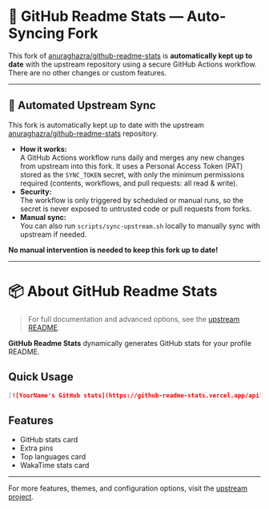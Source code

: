 # 🚀 GitHub Readme Stats — Auto-Syncing Fork

This fork of [anuraghazra/github-readme-stats](https://github.com/anuraghazra/github-readme-stats) is **automatically kept up to date** with the upstream repository using a secure GitHub Actions workflow.  
There are no other changes or custom features.

---

## 🔄 Automated Upstream Sync

This fork is automatically kept up to date with the upstream [anuraghazra/github-readme-stats](https://github.com/anuraghazra/github-readme-stats) repository.

- **How it works:**  
  A GitHub Actions workflow runs daily and merges any new changes from upstream into this fork. It uses a Personal Access Token (PAT) stored as the `SYNC_TOKEN` secret, with only the minimum permissions required (contents, workflows, and pull requests: all read & write).
- **Security:**  
  The workflow is only triggered by scheduled or manual runs, so the secret is never exposed to untrusted code or pull requests from forks.
- **Manual sync:**  
  You can also run `scripts/sync-upstream.sh` locally to manually sync with upstream if needed.

**No manual intervention is needed to keep this fork up to date!**

---

# 📦 About GitHub Readme Stats

> For full documentation and advanced options, see the [upstream README](https://github.com/anuraghazra/github-readme-stats#readme).

**GitHub Readme Stats** dynamically generates GitHub stats for your profile README.

## Quick Usage

```md
[![YourName's GitHub stats](https://github-readme-stats.vercel.app/api?username=yourusername)](https://github.com/anuraghazra/github-readme-stats)
```

## Features

- GitHub stats card
- Extra pins
- Top languages card
- WakaTime stats card

---

For more features, themes, and configuration options, visit the [upstream project](https://github.com/anuraghazra/github-readme-stats#readme).
